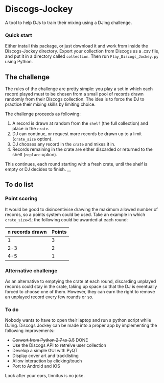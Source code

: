 # Discogs-Jockey
A tool to help DJs to train their mixing using a DJing challenge. 

### Quick start ###
Either install this package, or just download it and work from inside the Discogs-Jockey directory. Export your collection from Discogs as a .csv file, and put it in a directory called `collection`. Then run `Play_Discogs_Jockey.py` using Python.

## The challenge ##

The rules of the challenge are pretty simple: you play a set in which each record played must to be chosen from a small pool of records drawn randomly from their Discogs collection. The idea is to force the DJ to practice their mixing skills by limiting choice.

The challenge proceeds as following:

1. A record is drawn at random from the `shelf` (the full collection) and place in the `crate`.
2. DJ can continue, or request more records be drawn up to a limit (`crate_size` option).
3. DJ chooses any record in the `crate` and mixes it in.
4. Records remaining in the crate are either discarded or returned to the shelf (`replace` option).

This continues, each round starting with a fresh crate, until the shelf is empty or DJ decides to finish.
__
## To do list

### Point scoring
It would be good to disincentivise drawing the maximum allowed number of records, so a points system could be used. Take an example in which `crate_size=5`; the following could be awarded at each round:

| n records drawn | Points |
|-----------------|--------|
|       1         |   3    |
|      2-3        |   2    |
|      4-5        |   1    |

### Alternative challenge
As an alternative to emptying the crate at each round, discarding unplayed records could stay in the crate, taking up space so that the DJ is eventually forced to choose one of them. However, they can earn the right to remove an unplayed record every few rounds or so.

### To do
Nobody wants to have to open their laptop and run a python script while DJing. Discogs Jockey can be made into a proper app by implementing the following improvements:
- ~~Convert from Python 2.7 to 3.5~~ DONE
- Use the Discogs API to retreive user collection
- Develop a simple GUI with PyQT
- Display cover art and tracklisting
- Allow interaction by clicking/touch
- Port to Android and iOS

Look after your ears, tinnitus is no joke.
